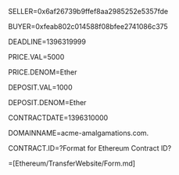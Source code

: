 SELLER=0x6af26739b9ffef8aa2985252e5357fde

BUYER=0xfeab802c014588f08bfee2741086c375

DEADLINE=1396319999

PRICE.VAL=5000

PRICE.DENOM=Ether

DEPOSIT.VAL=1000

DEPOSIT.DENOM=Ether

CONTRACTDATE=1396310000

DOMAINNAME=acme-amalgamations.com. 

CONTRACT.ID=?Format for Ethereum Contract ID?

=[Ethereum/TransferWebsite/Form.md]

